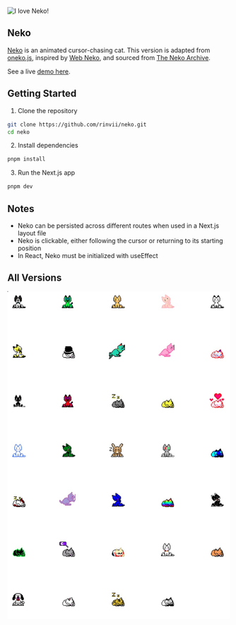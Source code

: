 ![I love Neko!](https://upload.wikimedia.org/wikipedia/commons/5/5e/I_love_Neko.png)

## Neko

[Neko](<https://en.wikipedia.org/wiki/Neko_(software)>) is an animated cursor-chasing cat. This version is adapted from [oneko.js](https://github.com/adryd325/oneko.js), inspired by [Web Neko](https://webneko.net/), and sourced from [The Neko Archive](https://bomvel.neocities.org/neko/).

See a live [demo here](https://rin.dev).

## Getting Started

1. Clone the repository

```bash
git clone https://github.com/rinvii/neko.git
cd neko
```

2. Install dependencies

```bash
pnpm install
```

3. Run the Next.js app

```bash
pnpm dev
```

## Notes

- Neko can be persisted across different routes when used in a Next.js layout file
- Neko is clickable, either following the cursor or returning to its starting position
- In React, Neko must be initialized with useEffect

## All Versions

![](preview.jpg)
